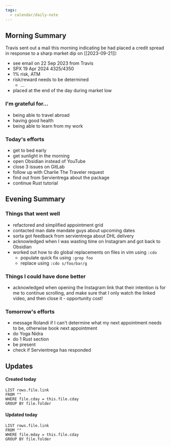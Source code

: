 ```yaml
---
tags:
  - calendar/daily-note
---
```


## Morning Summary

Travis sent out a mail this morning indicating be had placed a credit spread in response to a sharp market dip on [[2023-09-21]]:

- see email on 22 Sep 2023 from Travis
- SPX 19 Apr 2024 4325/4350
- 1% risk, ATM
- risk/reward needs to be determined
	- ...
- placed at the end of the day during market low

### I'm grateful for...

- being able to travel abroad
- having good health
- being able to learn from my work

### Today's efforts

- get to bed early
- get sunlight in the morning
- open Obsidian instead of YouTube
- close 3 issues on GitLab
- follow up with Charlie The Traveler request
- find out from Servientrega about the package
- continue Rust tutorial

## Evening Summary

### Things that went well

- refactored and simplified appointment grid
- contacted man date mandate guys about upcoming dates
- sorta got feedback from servientrega about DHL delivery
- acknowledged when I was wasting time on Instagram and got back to Obsidian
- worked out how to do global replacements on files in vim using `:cdo`
	- populate quick fix using `:grep foo`
	- replace using `:cdo s/foo/bar/g`

### Things I could have done better

- acknowledged when opening the Instagram link that their intention is for me to continue scrolling, and make sure that I only watch the linked video, and then close it - opportunity cost!

### Tomorrow's efforts

- message Rolandi if I can't determine what my next appointment needs to be, otherwise book next appointment
- do Yoga Nidra
- do 1 Rust section
- be present
- check if Servientrega has responded 

## Updates

#### Created today

```dataview
LIST rows.file.link
FROM ""
WHERE file.cday = this.file.cday
GROUP BY file.folder
```

#### Updated today

```dataview
LIST rows.file.link
FROM ""
WHERE file.mday = this.file.cday
GROUP BY file.folder
```
